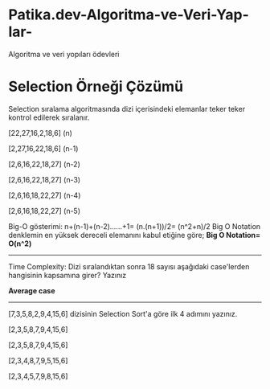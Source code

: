 # Patika.dev-Algoritma-ve-Veri-Yap-lar-
Algoritma ve veri yopıları ödevleri 
# Selection Örneği Çözümü
Selection sıralama algoritmasında dizi içerisindeki elemanlar teker teker kontrol edilerek sıralanır.

[22,27,16,2,18,6]  (n)

[2,27,16,22,18,6] (n-1)

[2,6,16,22,18,27] (n-2)

[2,6,16,22,18,27] (n-3)

[2,6,16,18,22,27] (n-4)

[2,6,16,18,22,27] (n-5)

Big-O gösterimi: n+(n-1)+(n-2)......+1= (n.(n+1))/2= (n^2+n)/2  Big O Notation denklemin en yüksek dereceli elemanını kabul etiğine göre; **Big O Notation= O(n^2)**

---

Time Complexity: Dizi sıralandıktan sonra 18 sayısı aşağıdaki case'lerden hangisinin kapsamına girer? Yazınız

**Average case**

---
[7,3,5,8,2,9,4,15,6] dizisinin Selection Sort'a göre ilk 4 adımını yazınız.

[2,3,5,8,7,9,4,15,6]

[2,3,5,8,7,9,4,15,6]

[2,3,4,8,7,9,5,15,6]

[2,3,4,5,7,9,8,15,6]
